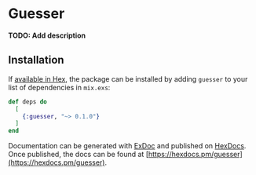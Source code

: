 # Guesser

**TODO: Add description**

## Installation

If [available in Hex](https://hex.pm/docs/publish), the package can be installed
by adding `guesser` to your list of dependencies in `mix.exs`:

```elixir
def deps do
  [
    {:guesser, "~> 0.1.0"}
  ]
end
```

Documentation can be generated with [ExDoc](https://github.com/elixir-lang/ex_doc)
and published on [HexDocs](https://hexdocs.pm). Once published, the docs can
be found at [https://hexdocs.pm/guesser](https://hexdocs.pm/guesser).

